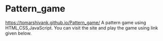 # Pattern_game
https://tomarshivank.github.io/Pattern_game/
A pattern game using HTML,CSS,JavaScript.
You can visit the site and play the game using link given below.
